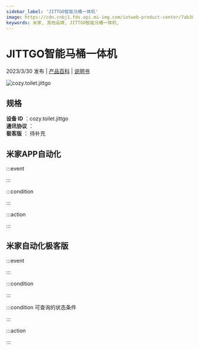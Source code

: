 ```yaml
---
sidebar_label: 'JITTGO智能马桶一体机'
image: https://cdn.cnbj1.fds.api.mi-img.com/iotweb-product-center/7ab30e7b71c69d0f3b6bd6426a426a6b_1673597332833.png?GalaxyAccessKeyId=AKVGLQWBOVIRQ3XLEW&Expires=9223372036854775807&Signature=TmAhuXPB7A94L//a13dpCblKk2c=
keywords: 米家, 其他品牌, JITTGO智能马桶一体机, 
---
```

# JITTGO智能马桶一体机

2023/3/30 发布 | [产品百科](https://home.mi.com/webapp/content/baike/product/index.html?model=cozy.toilet.jittgo/) | [说明书](https://home.mi.com/views/introduction.html?model=cozy.toilet.jittgo&region=cn)

![cozy.toilet.jittgo](https://cdn.cnbj1.fds.api.mi-img.com/iotweb-product-center/7ab30e7b71c69d0f3b6bd6426a426a6b_1673597332833.png?GalaxyAccessKeyId=AKVGLQWBOVIRQ3XLEW&Expires=9223372036854775807&Signature=TmAhuXPB7A94L//a13dpCblKk2c=)

## 规格  
> 
**设备 ID** ：cozy.toilet.jittgo  
**通讯协议** ：  
**极客版**  ： 待补充 


## 米家APP自动化  

:::event  

:::

:::condition  

:::

:::action   

:::

## 米家自动化极客版  

:::event  

:::

:::condition  

:::

:::condition 可查询的状态条件  

:::

:::action  

:::

        
